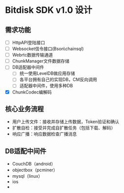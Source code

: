 

# Bitdisk SDK v1.0 设计

## 需求功能
- [ ] HttpAPI登陆接口
- [ ] Websocket信令接口(Bson\chainsql)
- [ ] Webrtc数据传输通道
- [ ] ChunkManager文件数据存储
- [ ] DB适配器中间件
  - [ ] 统一使用LevelDB做应用存储
  - [ ] 各平台拥有自己的实现DB，CM反向调用
  - [ ] 适配器中间件，使用多种DB
- [x] ChunkCodec编解码

## 核心业务流程
- 用户上传文件：接收并存储上传数据，Token验证和确认
- 扩散自检：接受并完成自扩散任务（包括下载、解码）
- 响应广播：响应数据检查广播消息

## DB适配中间件

- CouchDB（android）
- objectbox（pcminer）
- mysql（linux）
- ios
- 
